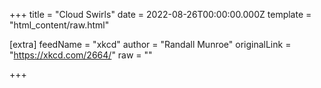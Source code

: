 
+++
title = "Cloud Swirls"
date = 2022-08-26T00:00:00.000Z
template = "html_content/raw.html"

[extra]
feedName = "xkcd"
author = "Randall Munroe"
originalLink = "https://xkcd.com/2664/"
raw = ""

+++

